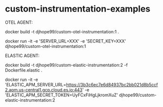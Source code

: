 # custom-instrumentation-examples

OTEL AGENT:

docker build -t djhope99/custom-otel-instrumentation:1 .           

docker run -it -e 'SERVER_URL=XXX' -e 'SECRET_KEY=XXX' djhope99/custom-otel-instrumentation:1


ELASTIC AGENT:

docker build -t djhope99/custom-elastic-instrumentation:2 -f Dockerfile.elastic .

docker run -it -e 'ELASTIC_APM_SERVER_URL=https://3b3c6ec7e6d84937bc2bb021d8b5ccf2.apm.us-central1.gcp.cloud.es.io:443' -e 'ELASTIC_APM_SECRET_TOKEN=UyFCxFiHgLjkromXuZ' djhope99/custom-elastic-instrumentation:2

